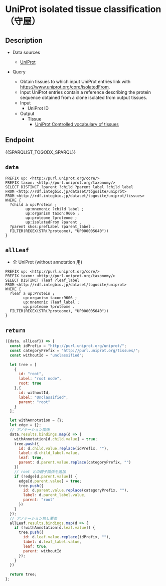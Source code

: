 # UniProt isolated tissue classification（守屋）

## Description

- Data sources
    - [UniProt](https://www.uniprot.org/)

- Query
    - Obtain tissues to which input UniProt entries link with <https://www.uniprot.org/core/isolatedFrom>.
    - Input UniProt entries contain a reference describing the protein sequence obtained from a clone isolated from output tissues.
    - Input
        - UniProt ID
    - Output
        - Tissue
            - [UniProt Controlled vocabulary of tissues](https://www.uniprot.org/docs/tisslist)

## Endpoint
{{SPARQLIST_TOGODX_SPARQL}}

## `data`
```sparql
PREFIX up: <http://purl.uniprot.org/core/>
PREFIX taxon: <http://purl.uniprot.org/taxonomy/>
SELECT DISTINCT ?parent ?child ?parent_label ?child_label
FROM <http://rdf.integbio.jp/dataset/togosite/uniprot>
FROM <http://rdf.integbio.jp/dataset/togosite/uniprot/tissues>
WHERE {
  ?child a up:Protein ;
         up:mnemonic ?child_label ;
         up:organism taxon:9606 ;
         up:proteome ?proteome ;
         up:isolatedFrom ?parent .
  ?parent skos:prefLabel ?parent_label .
  FILTER(REGEX(STR(?proteome), "UP000005640"))
}
```

## `allLeaf`
- 全 UniProt (without annotation 用)
```sparql
PREFIX up: <http://purl.uniprot.org/core/>
PREFIX taxon: <http://purl.uniprot.org/taxonomy/>
SELECT DISTINCT ?leaf ?leaf_label
FROM <http://rdf.integbio.jp/dataset/togosite/uniprot>
WHERE {
  ?leaf a up:Protein ;
        up:organism taxon:9606 ;
        up:mnemonic ?leaf_label ;
        up:proteome ?proteome .
  FILTER(REGEX(STR(?proteome), "UP000005640"))
}
```

## `return`
```javascript
({data, allLeaf}) => {
  const idPrefix = "http://purl.uniprot.org/uniprot/";
  const categoryPrefix = "http://purl.uniprot.org/tissues/";
  const withoutId = "unclassified"; 
  
  let tree = [
    {
      id: "root",
      label: "root node",
      root: true
    },{
      id: withoutId,
      label: "Unclassified",
      parent: "root"
    }
  ];

  let withAnnotation = {};
  let edge = {};
  // アノテーション関係
  data.results.bindings.map(d => {
    withAnnotation[d.child.value] = true;
    tree.push({
      id: d.child.value.replace(idPrefix, ""),
      label: d.child_label.value,
      leaf: true,
      parent: d.parent.value.replace(categoryPrefix, "")
    })
    // root との親子関係を追加
    if (!edge[d.parent.value]) {
      edge[d.parent.value] = true;
      tree.push({     
        id: d.parent.value.replace(categoryPrefix, ""),
        label: d.parent_label.value,
        parent: "root"
      })
    }
  });
  // アノテーション無し要素
  allLeaf.results.bindings.map(d => {
    if (!withAnnotation[d.leaf.value]) {
      tree.push({
        id: d.leaf.value.replace(idPrefix, ""),
        label: d.leaf_label.value,
        leaf: true,
        parent: withoutId
      });
    }
  })
  
  return tree;
};
```